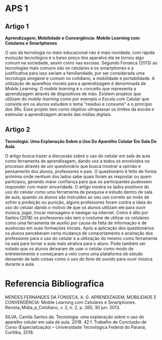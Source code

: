 # APS 1

## Artigo 1
**Aprendizagem, Mobilidade e Convergência: Mobile Learning com Celulares e Smartphones**

  O uso da tecnologia no meio educacional não é mais novidade, com rápida evolução tecnológica e o baixo preço dos aparatos ela se tornou algo comum na sociedade, assim como nas escolas. Segundo Fonseca (2013) as tecnologias mais comuns são os celulares e os smartphones e a justificativa para isso seriam a familiaridade, por ser considerada uma tecnologia amigável e comum no cotidiano, a mobilidade e portabilidade. A utilização de aparelhos moveis para a aprendizagem é denominada de *Mobile Learning*. O *mobile learning* é o conceito que representa a aprendizagem através de dispositivos de mão. Existem projetos que utilizam do *mobile learning* como por exemplo o Escola com Celular que consiste em os alunos estudem o tema "resíduo e consumo" e o princípio dos 3Rs. Esse projeto tem como objetivo ultrapassar os limites da escola e estimular a aprendizagem através das mídias digitais.
  
## Artigo 2
**Tecnologia: Uma Explanação Sobre o Uso Do Aparelho Celular Em Sala De Aula**

  O artigo busca trazer a discussão sobre o uso do celular em sala de aula como ferramenta de aprendizagem, dando voz a todos os envolvidos no processo através de um questionário que busca mostrar a opinião e pensamento dos alunos, professores e pais. O questionário é feito de forma anônima onde nenhum dos lados sabe quais foram as respostar ou quem participou, gerando maior confiança para que os participantes pudessem responder com maior sinceridade. O artigo mostra os lados positivos do uso do celular como uma ferramenta de pesquisa e estudo dentro de sala de aula, quando os alunos são instruídos ao seu uso correto ao invés de sofrer a proibição ou punição, alguns professores foram contra a ideia do uso do celular dando o motivo de que os alunos utilizam ele para ouvir música, jogar, trocar mensagens e navegar na internet. Como é dito por Santos (2018) os professores não tem o costume de utilizar os celulares como uma ferramenta de auxílio por causa da falta de informação e de ausências em suas formações iniciais. Após a aplicação dos questionários os alunos perceberam certa mudança de comportamento e aceitação dos professores para o uso do celular e a utilização do mesmo como ferramenta na sala para tornar a aula mais atrativa para o aluno. Pode também ser notado que os alunos deixaram de usar o celular como modo de entretenimento e começaram a velo como uma plataforma de estudo deixando de lado coisas como o uso do fone de ouvido para ouvir música durante a aula.
  
# Referencia Bibliografica

MENDES FERNANDES DA FONSECA, A. G. APRENDIZAGEM, MOBILIDADE E CONVERGÊNCIA: Mobile Learning com Celulares e Smartphones. Revista_Mídia_e_Cotidiano, v. 2, n. 2, p. 265, 30 jun. 2013.

SILVA, Camila Santos da. Tecnologia: uma explanação sobre o uso do aparelho celular em sala de aula. 2018. 42 f. Trabalho de Conclusão de Curso (Especialização) – Universidade Tecnológica Federal do Paraná, Curitiba, 2018.

